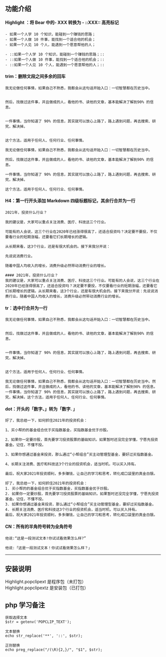 ## 功能介绍  
#### Highlight ：将 Bear 中的- XXX 转换为 - ::XXX:: 高亮标记  
```
- 如果一个人学 10 个知识，能碰到一个赚钱的思路；
- 如果一个人做 10 件事，能找到一个适合他的机会；
- 如果一个人见 10 个人，能遇到一个愿意帮他的人；
```
```
- ::如果一个人学 10 个知识，能碰到一个赚钱的思路；::
- ::如果一个人做 10 件事，能找到一个适合他的机会；::
- ::如果一个人见 10 个人，能遇到一个愿意帮他的人；::
```
#### trim：删除文段之间多余的回车  
```
我无论做任何事情，如果自己不熟悉，我都会从这句话开始入口：一切智慧都在历史当中。


然后，找做过这件事，并且做成的人，看他的书、读他的文章，基本能解决了解到90% 的信息。


一件事情，当你知道了 90% 的信息，其实就可以放心上路了，路上遇到问题，再去搜索、研究，解决掉。


这个方法，适用于任何人、任何行业、任何事情。
```
```
我无论做任何事情，如果自己不熟悉，我都会从这句话开始入口：一切智慧都在历史当中。

然后，找做过这件事，并且做成的人，看他的书、读他的文章，基本能解决了解到90% 的信息。

一件事情，当你知道了 90% 的信息，其实就可以放心上路了，路上遇到问题，再去搜索、研究，解决掉。

这个方法，适用于任何人、任何行业、任何事情。
```
#### H4：第一行开头添加 Markdown 四级标题标记，其余行合并为一行  
```
2021年，投资什么行业？

我的建议是，大家可以重点关注消费、医疗、科技这三个行业。

可能有的人会说，这三个行业在2020年已经涨得很高了，还适合投资吗？决定要不要投，不仅要看行业的短期涨幅，还要看它们长期增长的逻辑。

从长期来看，这3个行业，还是有很大机会的。接下来我分开说：

先说说消费行业。

随着中国人均收入的增长，消费升级必然带动消费行业的增长。
```
```
#### 2021年，投资什么行业？
我的建议是，大家可以重点关注消费、医疗、科技这三个行业。可能有的人会说，这三个行业在2020年已经涨得很高了，还适合投资吗？决定要不要投，不仅要看行业的短期涨幅，还要看它们长期增长的逻辑。从长期来看，这3个行业，还是有很大机会的。接下来我分开说：先说说消费行业。随着中国人均收入的增长，消费升级必然带动消费行业的增长。
```
#### tr：选中行合并为一行  
```
我无论做任何事情，如果自己不熟悉，我都会从这句话开始入口：一切智慧都在历史当中。


然后，找做过这件事，并且做成的人，看他的书、读他的文章，基本能解决了解到90% 的信息。


一件事情，当你知道了 90% 的信息，其实就可以放心上路了，路上遇到问题，再去搜索、研究，解决掉。


这个方法，适用于任何人、任何行业、任何事情。
```
```
我无论做任何事情，如果自己不熟悉，我都会从这句话开始入口：一切智慧都在历史当中。然后，找做过这件事，并且做成的人，看他的书、读他的文章，基本能解决了解到90% 的信息。一件事情，当你知道了 90% 的信息，其实就可以放心上路了，路上遇到问题，再去搜索、研究，解决掉。这个方法，适用于任何人、任何行业、任何事情。
```
#### dot：开头的「数字、」转为「数字. 」
```
好了，我总结一下，如何抓住2021年的投资机会：

1、买小帮的的基金组合优于买指数基金，买指数基金优于炒股。

2、如果你一定要炒股，首先要学习投资股票的基础知识。如果暂时还没完全学懂，宁愿先投资基金。记住，不懂不投。

3、如果你想通过基金来投资，那么通过“小帮组合”买主动管理型基金，要好过买指数基金。

4、长期关注消费、医疗和科技这3个行业的投资机会，适当时机，可以买入持有。

最后，祝大家2021年投资顺利，多多赚钱，让自己的学习和思考，转化成口袋里的真金白银。
```
```
好了，我总结一下，如何抓住2021年的投资机会：
1. 买小帮的的基金组合优于买指数基金，买指数基金优于炒股。
2. 如果你一定要炒股，首先要学习投资股票的基础知识。如果暂时还没完全学懂，宁愿先投资基金。记住，不懂不投。
3. 如果你想通过基金来投资，那么通过“小帮组合”买主动管理型基金，要好过买指数基金。
4. 长期关注消费、医疗和科技这3个行业的投资机会，适当时机，可以买入持有。
最后，祝大家2021年投资顺利，多多赚钱，让自己的学习和思考，转化成口袋里的真金白银。
```
#### CN：所有的半角符号转为全角符号
```
他说:“这是一段测试文本!你试试看效果怎么样?”
```
```
他说:「这是一段测试文本！你试试看效果怎么样？」
```
  
---  

## 安装说明  
Highlight.popclipext 是程序包（未打包）  
Highlight.popclipextz 是安装包（已打包）  
  
## php 学习备注  
```  
获取选择文本  
$str = getenv('POPCLIP_TEXT');  
  
文本替换  
echo str_replace('**', '::', $str);  
  
正则替换  
echo preg_replace("/(\R){2,}/", "$1", $str);  
```  